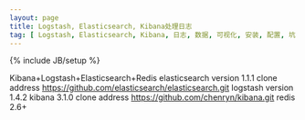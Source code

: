 ```yaml
---
layout: page
title: Logstash, Elasticsearch, Kibana处理日志
tag: [ Logstash, Elasticsearch, Kibana, 日志, 数据, 可视化, 安装, 配置, 坑 ]
---
```

{% include JB/setup %}

Kibana+Logstash+Elasticsearch+Redis
elasticsearch version 1.1.1
clone address https://github.com/elasticsearch/elasticsearch.git
logstash version 1.4.2
kibana 3.1.0
clone address https://github.com/chenryn/kibana.git 
redis 2.6+
